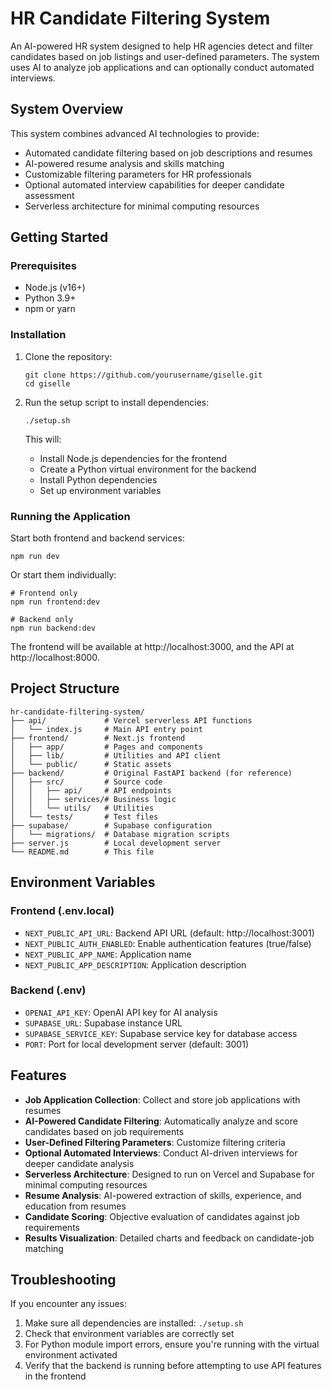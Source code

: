 # HR Candidate Filtering System

An AI-powered HR system designed to help HR agencies detect and filter candidates based on job listings and user-defined parameters. The system uses AI to analyze job applications and can optionally conduct automated interviews.

## System Overview

This system combines advanced AI technologies to provide:

- Automated candidate filtering based on job descriptions and resumes
- AI-powered resume analysis and skills matching
- Customizable filtering parameters for HR professionals
- Optional automated interview capabilities for deeper candidate assessment
- Serverless architecture for minimal computing resources

## Getting Started

### Prerequisites

- Node.js (v16+)
- Python 3.9+
- npm or yarn

### Installation

1. Clone the repository:
   ```
   git clone https://github.com/yourusername/giselle.git
   cd giselle
   ```

2. Run the setup script to install dependencies:
   ```
   ./setup.sh
   ```

   This will:
   - Install Node.js dependencies for the frontend
   - Create a Python virtual environment for the backend
   - Install Python dependencies
   - Set up environment variables

### Running the Application

Start both frontend and backend services:

```
npm run dev
```

Or start them individually:

```
# Frontend only
npm run frontend:dev

# Backend only
npm run backend:dev
```

The frontend will be available at http://localhost:3000, and the API at http://localhost:8000.

## Project Structure

```
hr-candidate-filtering-system/
├── api/             # Vercel serverless API functions
│   └── index.js     # Main API entry point
├── frontend/        # Next.js frontend
│   ├── app/         # Pages and components
│   ├── lib/         # Utilities and API client
│   └── public/      # Static assets
├── backend/         # Original FastAPI backend (for reference)
│   ├── src/         # Source code
│   │   ├── api/     # API endpoints
│   │   ├── services/# Business logic
│   │   └── utils/   # Utilities
│   └── tests/       # Test files
├── supabase/        # Supabase configuration
│   └── migrations/  # Database migration scripts
├── server.js        # Local development server
└── README.md        # This file
```

## Environment Variables

### Frontend (.env.local)

- `NEXT_PUBLIC_API_URL`: Backend API URL (default: http://localhost:3001)
- `NEXT_PUBLIC_AUTH_ENABLED`: Enable authentication features (true/false)
- `NEXT_PUBLIC_APP_NAME`: Application name
- `NEXT_PUBLIC_APP_DESCRIPTION`: Application description

### Backend (.env)

- `OPENAI_API_KEY`: OpenAI API key for AI analysis
- `SUPABASE_URL`: Supabase instance URL
- `SUPABASE_SERVICE_KEY`: Supabase service key for database access
- `PORT`: Port for local development server (default: 3001)

## Features

- **Job Application Collection**: Collect and store job applications with resumes
- **AI-Powered Candidate Filtering**: Automatically analyze and score candidates based on job requirements
- **User-Defined Filtering Parameters**: Customize filtering criteria
- **Optional Automated Interviews**: Conduct AI-driven interviews for deeper candidate analysis
- **Serverless Architecture**: Designed to run on Vercel and Supabase for minimal computing resources
- **Resume Analysis**: AI-powered extraction of skills, experience, and education from resumes
- **Candidate Scoring**: Objective evaluation of candidates against job requirements
- **Results Visualization**: Detailed charts and feedback on candidate-job matching

## Troubleshooting

If you encounter any issues:

1. Make sure all dependencies are installed: `./setup.sh`
2. Check that environment variables are correctly set
3. For Python module import errors, ensure you're running with the virtual environment activated
4. Verify that the backend is running before attempting to use API features in the frontend